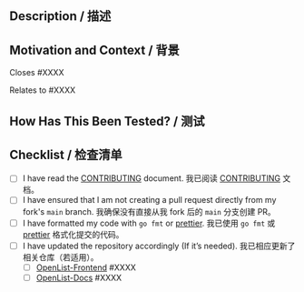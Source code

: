 <!--
  Provide a general summary of your changes in the Title above.
  The PR title must start with `feat(): `, `docs(): `, `fix(): `, `style(): `, or `refactor(): `, `chore(): `. For example: `feat(component): add new feature`.
  If it spans multiple components, use the main component as the prefix and enumerate in the title, describe in the body.
-->
<!--
  在上方标题中提供您更改的总体摘要。
  PR 标题需以 `feat(): `, `docs(): `, `fix(): `, `style(): `, `refactor(): `, `chore(): ` 其中之一开头，例如：`feat(component): 新增功能`。
  如果跨多个组件，请使用主要组件作为前缀，并在标题中枚举、描述中说明。
-->

## Description / 描述

<!-- Describe your changes in detail -->
<!-- 详细描述您的更改 -->

## Motivation and Context / 背景

<!-- Why is this change required? What problem does it solve? -->
<!-- 为什么需要此更改？它解决了什么问题？ -->

<!-- If it fixes an open issue, please link to the issue here. -->
<!-- 如果修复了一个打开的issue，请在此处链接到该issue -->

Closes #XXXX

<!-- or -->
<!-- 或者 -->

Relates to #XXXX

## How Has This Been Tested? / 测试

<!-- Please describe in detail how you tested your changes. -->
<!-- 请详细描述您如何测试更改 -->

## Checklist / 检查清单

<!-- Go over all the following points, and put an `x` in all the boxes that apply. -->
<!-- 检查以下所有要点，并在所有适用的框中打`x` -->

<!-- If you're unsure about any of these, don't hesitate to ask. We're here to help! -->
<!-- 如果您对其中任何一项不确定，请不要犹豫提问。我们会帮助您！ -->

- [ ] I have read the [CONTRIBUTING](https://github.com/OpenListTeam/OpenList/blob/main/CONTRIBUTING.md) document.
      我已阅读 [CONTRIBUTING](https://github.com/OpenListTeam/OpenList/blob/main/CONTRIBUTING.md) 文档。
- [ ] I have ensured that I am not creating a pull request directly from my fork's `main` branch.
      我确保没有直接从我 fork 后的 `main` 分支创建 PR。
- [ ] I have formatted my code with `go fmt` or [prettier](https://prettier.io/).
      我已使用 `go fmt` 或 [prettier](https://prettier.io/) 格式化提交的代码。
- [ ] I have updated the repository accordingly (If it’s needed).
      我已相应更新了相关仓库（若适用）。
  - [ ] [OpenList-Frontend](https://github.com/OpenListTeam/OpenList-Frontend) #XXXX
  - [ ] [OpenList-Docs](https://github.com/OpenListTeam/OpenList-Docs) #XXXX
